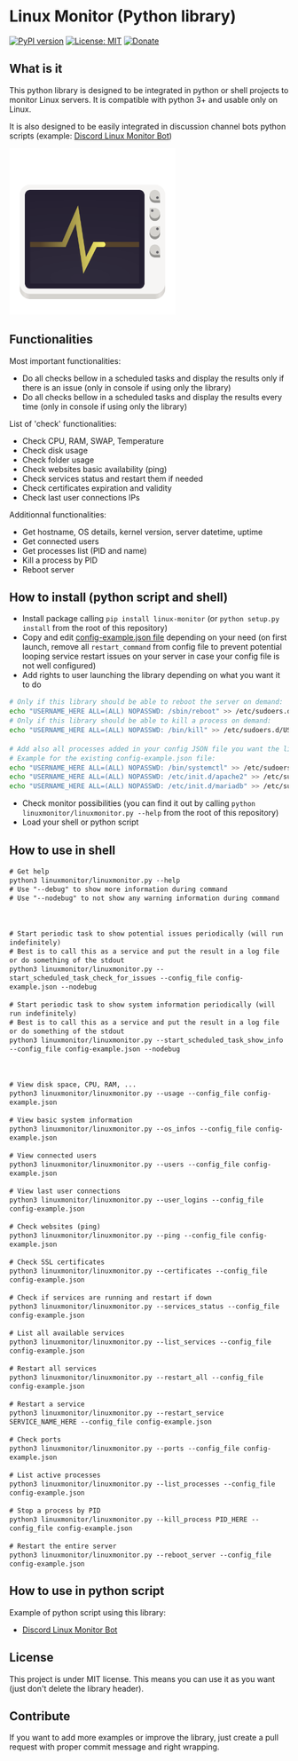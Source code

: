 # Linux Monitor (Python library)
[![PyPI version](https://badge.fury.io/py/Linux-Monitor.svg)](https://badge.fury.io/py/Linux-Monitor) [![License: MIT](https://img.shields.io/badge/License-MIT-brightgreen.svg)](https://github.com/QuentinCG/Linux-Monitor-Python-Library/blob/master/LICENSE.md) [![Donate](https://img.shields.io/badge/Donate-PayPal-blue.svg)](https://paypal.me/QuentinCG)

## What is it

This python library is designed to be integrated in python or shell projects to monitor Linux servers.
It is compatible with python 3+ and usable only on Linux.

It is also designed to be easily integrated in discussion channel bots python scripts (example: [Discord Linux Monitor Bot](https://github.com/QuentinCG/Discord-Linux-Monitor-Bot-Python-Library))

<img src="https://github.com/QuentinCG/Linux-Monitor-Python-Library/raw/master/welcome.png" width="300">

## Functionalities

Most important functionalities:
  - Do all checks bellow in a scheduled tasks and display the results only if there is an issue (only in console if using only the library)
  - Do all checks bellow in a scheduled tasks and display the results every time (only in console if using only the library)

List of 'check' functionalities:
  - Check CPU, RAM, SWAP, Temperature
  - Check disk usage
  - Check folder usage
  - Check websites basic availability (ping)
  - Check services status and restart them if needed
  - Check certificates expiration and validity
  - Check last user connections IPs

Additionnal functionalities:
  - Get hostname, OS details, kernel version, server datetime, uptime
  - Get connected users
  - Get processes list (PID and name)
  - Kill a process by PID
  - Reboot server

## How to install (python script and shell)

  - Install package calling `pip install linux-monitor` (or `python setup.py install` from the root of this repository)
  - Copy and edit [config-example.json file](https://github.com/QuentinCG/Linux-Monitor-Python-Library/blob/master/config-example.json) depending on your need (on first launch, remove all `restart_command` from config file to prevent potential looping service restart issues on your server in case your config file is not well configured)
  - Add rights to user launching the library depending on what you want it to do
```sh
# Only if this library should be able to reboot the server on demand:
echo "USERNAME_HERE ALL=(ALL) NOPASSWD: /sbin/reboot" >> /etc/sudoers.d/USERNAME_HERE
# Only if this library should be able to kill a process on demand:
echo "USERNAME_HERE ALL=(ALL) NOPASSWD: /bin/kill" >> /etc/sudoers.d/USERNAME_HERE

# Add also all processes added in your config JSON file you want the library to be able to execute
# Example for the existing config-example.json file:
echo "USERNAME_HERE ALL=(ALL) NOPASSWD: /bin/systemctl" >> /etc/sudoers.d/USERNAME_HERE
echo "USERNAME_HERE ALL=(ALL) NOPASSWD: /etc/init.d/apache2" >> /etc/sudoers.d/USERNAME_HERE
echo "USERNAME_HERE ALL=(ALL) NOPASSWD: /etc/init.d/mariadb" >> /etc/sudoers.d/USERNAME_HERE
```
  - Check monitor possibilities (you can find it out by calling `python linuxmonitor/linuxmonitor.py --help` from the root of this repository)
  - Load your shell or python script

## How to use in shell

```shell
# Get help
python3 linuxmonitor/linuxmonitor.py --help
# Use "--debug" to show more information during command
# Use "--nodebug" to not show any warning information during command



# Start periodic task to show potential issues periodically (will run indefinitely)
# Best is to call this as a service and put the result in a log file or do something of the stdout
python3 linuxmonitor/linuxmonitor.py --start_scheduled_task_check_for_issues --config_file config-example.json --nodebug

# Start periodic task to show system information periodically (will run indefinitely)
# Best is to call this as a service and put the result in a log file or do something of the stdout
python3 linuxmonitor/linuxmonitor.py --start_scheduled_task_show_info --config_file config-example.json --nodebug



# View disk space, CPU, RAM, ...
python3 linuxmonitor/linuxmonitor.py --usage --config_file config-example.json

# View basic system information
python3 linuxmonitor/linuxmonitor.py --os_infos --config_file config-example.json

# View connected users
python3 linuxmonitor/linuxmonitor.py --users --config_file config-example.json

# View last user connections
python3 linuxmonitor/linuxmonitor.py --user_logins --config_file config-example.json

# Check websites (ping)
python3 linuxmonitor/linuxmonitor.py --ping --config_file config-example.json

# Check SSL certificates
python3 linuxmonitor/linuxmonitor.py --certificates --config_file config-example.json

# Check if services are running and restart if down
python3 linuxmonitor/linuxmonitor.py --services_status --config_file config-example.json

# List all available services
python3 linuxmonitor/linuxmonitor.py --list_services --config_file config-example.json

# Restart all services
python3 linuxmonitor/linuxmonitor.py --restart_all --config_file config-example.json

# Restart a service
python3 linuxmonitor/linuxmonitor.py --restart_service SERVICE_NAME_HERE --config_file config-example.json

# Check ports
python3 linuxmonitor/linuxmonitor.py --ports --config_file config-example.json

# List active processes
python3 linuxmonitor/linuxmonitor.py --list_processes --config_file config-example.json

# Stop a process by PID
python3 linuxmonitor/linuxmonitor.py --kill_process PID_HERE --config_file config-example.json

# Restart the entire server
python3 linuxmonitor/linuxmonitor.py --reboot_server --config_file config-example.json
```

## How to use in python script

Example of python script using this library:
 - [Discord Linux Monitor Bot](https://github.com/QuentinCG/Discord-Linux-Monitor-Bot-Python-Library)

## License

This project is under MIT license. This means you can use it as you want (just don't delete the library header).

## Contribute

If you want to add more examples or improve the library, just create a pull request with proper commit message and right wrapping.
